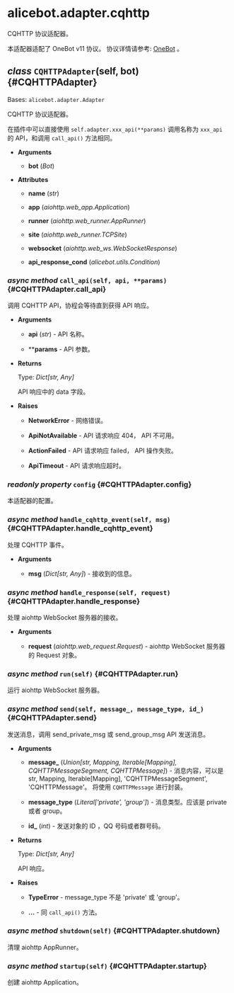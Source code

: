 # alicebot.adapter.cqhttp

CQHTTP 协议适配器。

本适配器适配了 OneBot v11 协议。
协议详情请参考: [OneBot](https://github.com/howmanybots/onebot/blob/master/README.md) 。

## *class* `CQHTTPAdapter`(self, bot) {#CQHTTPAdapter}

Bases: `alicebot.adapter.Adapter`

CQHTTP 协议适配器。

在插件中可以直接使用 `self.adapter.xxx_api(**params)` 调用名称为 `xxx_api` 的 API，和调用 `call_api()` 方法相同。

- **Arguments**

  - **bot** (*Bot*)

- **Attributes**

  - **name** (*str*)

  - **app** (*aiohttp.web_app.Application*)

  - **runner** (*aiohttp.web_runner.AppRunner*)

  - **site** (*aiohttp.web_runner.TCPSite*)

  - **websocket** (*aiohttp.web_ws.WebSocketResponse*)

  - **api_response_cond** (*alicebot.utils.Condition*)

### *async method* `call_api(self, api, **params)` {#CQHTTPAdapter.call_api}

调用 CQHTTP API，协程会等待直到获得 API 响应。

- **Arguments**

  - **api** (*str*) - API 名称。

  - ****params** - API 参数。

- **Returns**

  Type: *Dict[str, Any]*

  API 响应中的 data 字段。

- **Raises**

  - **NetworkError** - 网络错误。

  - **ApiNotAvailable** - API 请求响应 404， API 不可用。

  - **ActionFailed** - API 请求响应 failed， API 操作失败。

  - **ApiTimeout** - API 请求响应超时。

### *readonly property* `config` {#CQHTTPAdapter.config}

本适配器的配置。

### *async method* `handle_cqhttp_event(self, msg)` {#CQHTTPAdapter.handle_cqhttp_event}

处理 CQHTTP 事件。

- **Arguments**

  - **msg** (*Dict[str, Any]*) - 接收到的信息。

### *async method* `handle_response(self, request)` {#CQHTTPAdapter.handle_response}

处理 aiohttp WebSocket 服务器的接收。

- **Arguments**

  - **request** (*aiohttp.web_request.Request*) - aiohttp WebSocket 服务器的 Request 对象。

### *async method* `run(self)` {#CQHTTPAdapter.run}

运行 aiohttp WebSocket 服务器。

### *async method* `send(self, message_, message_type, id_)` {#CQHTTPAdapter.send}

发送消息，调用 send_private_msg 或 send_group_msg API 发送消息。

- **Arguments**

  - **message_** (*Union[str, Mapping, Iterable[Mapping], CQHTTPMessageSegment, CQHTTPMessage]*) - 消息内容，可以是 str, Mapping, Iterable[Mapping], 'CQHTTPMessageSegment', 'CQHTTPMessage'。
  将使用 `CQHTTPMessage` 进行封装。

  - **message_type** (*Literal['private', 'group']*) - 消息类型。应该是 private 或者 group。

  - **id_** (*int*) - 发送对象的 ID ，QQ 号码或者群号码。

- **Returns**

  Type: *Dict[str, Any]*

  API 响应。

- **Raises**

  - **TypeError** - message_type 不是 'private' 或 'group'。

  - **...** - 同 `call_api()` 方法。

### *async method* `shutdown(self)` {#CQHTTPAdapter.shutdown}

清理 aiohttp AppRunner。

### *async method* `startup(self)` {#CQHTTPAdapter.startup}

创建 aiohttp Application。